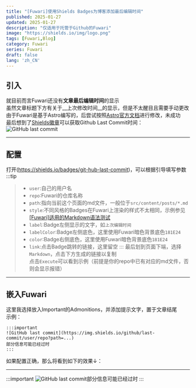 ```yaml
---
title: "[Fuwari]使用Shields Badges为博客添加最后编辑时间"
published: 2025-01-27
updated: 2025-01-27
description: "仅适用于托管于Github的Fuwari"
image: "https://shields.io/img/logo.png"
tags: [Fuwari,Blog]
category: Fuwari
series: Fuwari
draft: false
lang: 'zh_CN'
---
```


## 引入
就目前而言Fuwari还没有**文章最后编辑时间**的显示<br>
虽然文章标题下方有关于__上次修改时间__的显示，但是不太醒目且需要手动更改<br>
由于Fuwari是基于Astro编写的，后尝试按照[Astro官方文档](https://docs.astro.build/zh-cn/recipes/modified-time/)进行修改，未成功<br>
最后想到了[Shields徽章](https://shields.io)可以获取Github Last Commit时间：
![GitHub last commit](https://img.shields.io/github/last-commit/Elvish064/fuwari)

---
## 配置
打开(https://shields.io/badges/git-hub-last-commit)，可以根据引导填写参数
:::tip
> - `user`:自己的用户名
> - `repo`:Fuwari的仓库名称
> - `path`:指向当前这个页面的md文件，一般位于`src/content/posts/*.md`
> - `style`:不同风格的Badges在Fuwari上渲染的样式不太相同，示例参见[\[Fuwari\]适用的Markdown语法测试](https://elvish.me/posts/fuwari-markdown-test/)
> - `label`:Badge左侧显示的文字，如`上次编辑时间`
> - `labelColor`:Badge左侧底色，这里使用Fuwari暗色背景底色`181E24`
> - `color`:Badge右侧底色，这里使用Fuwari暗色背景底色`181E24`
> - `link`:点击Badge跳转的链接，这里留空
:::
最后划到页面下端，选择`Markdown`，点击下方生成的链接以复制<br>
点击`Execute`可以看到示例（前提是你的repo中已有对应的md文件，否则会显示报错）

---
## 嵌入Fuwari
这里我选择放入Important的Admonitions，并添加提示文字，置于文章结尾<br>
示例：
``` Markdowns
:::important
![GitHub last commit](https://img.shields.io/github/last-commit/user/repo?path=...)
部分信息可能已经过时
:::
```


如果配置正确，那么将看到如下的效果↓：

---

:::important
![GitHub last commit](https://img.shields.io/github/last-commit/Elvish064/fuwari?path=src%2Fcontent%2Fposts%2FFuwari-Last-Modified-Time.md&style=for-the-badge&label=%E4%B8%8A%E6%AC%A1%E7%BC%96%E8%BE%91%E6%97%B6%E9%97%B4&labelColor=181E24&color=181E24)部分信息可能已经过时
:::
